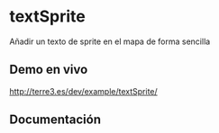 # textSprite
Añadir un texto de sprite en el mapa de forma sencilla

## Demo en vivo
http://terre3.es/dev/example/textSprite/

## Documentación
